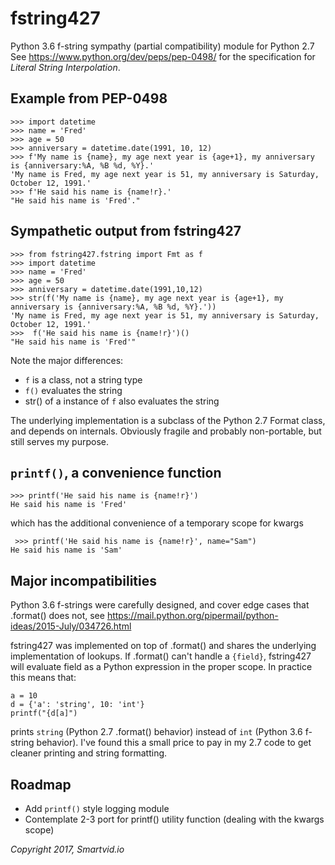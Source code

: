 # fstring427
Python 3.6 f-string sympathy (partial compatibility) module for Python 2.7
See https://www.python.org/dev/peps/pep-0498/ for the specification for _Literal String Interpolation_.


## Example from PEP-0498

```
>>> import datetime
>>> name = 'Fred'
>>> age = 50
>>> anniversary = datetime.date(1991, 10, 12)
>>> f'My name is {name}, my age next year is {age+1}, my anniversary is {anniversary:%A, %B %d, %Y}.'
'My name is Fred, my age next year is 51, my anniversary is Saturday, October 12, 1991.'
>>> f'He said his name is {name!r}.'
"He said his name is 'Fred'."
```

## Sympathetic output from fstring427

```
>>> from fstring427.fstring import Fmt as f
>>> import datetime
>>> name = 'Fred'
>>> age = 50
>>> anniversary = datetime.date(1991,10,12)
>>> str(f('My name is {name}, my age next year is {age+1}, my anniversary is {anniversary:%A, %B %d, %Y}.'))
'My name is Fred, my age next year is 51, my anniversary is Saturday, October 12, 1991.'
>>>  f('He said his name is {name!r}')()
"He said his name is 'Fred'"
```

Note the major differences:

* `f` is a class, not a string type
* `f()` evaluates the string
* str() of a instance of `f` also evaluates the string

The underlying implementation is a subclass of the Python 2.7 Format class, and depends on internals. Obviously fragile
 and probably non-portable, but still serves my purpose.

 ## `printf()`, a convenience function

 ```
 >>> printf('He said his name is {name!r}')
 He said his name is 'Fred'
 ```

 which has the additional convenience of a temporary scope for kwargs

```
 >>> printf('He said his name is {name!r}', name="Sam")
He said his name is 'Sam'
```

## Major incompatibilities

Python 3.6 f-strings were carefully designed, and cover edge cases that .format() does not, see
https://mail.python.org/pipermail/python-ideas/2015-July/034726.html

fstring427 was implemented on top of .format() and shares the underlying implementation of lookups. If .format()
can't handle a `{field}`, fstring427 will evaluate field as a Python expression in the proper scope.
In practice this means that:

```
a = 10
d = {'a': 'string', 10: 'int'}
printf("{d[a]")
```

prints `string` (Python 2.7 .format() behavior) instead of `int` (Python 3.6 f-string behavior). I've found this a small price to pay
in my 2.7 code to get cleaner printing and string formatting.

## Roadmap

* Add `printf()` style logging module
* Contemplate 2-3 port for printf() utility function (dealing with the kwargs scope)


_Copyright 2017, Smartvid.io_
